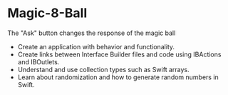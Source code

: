 # Magic-8-Ball

The "Ask" button changes the response of the magic ball

- Create an application with behavior and functionality.
- Create links between Interface Builder files and code using IBActions and IBOutlets.
- Understand and use collection types such as Swift arrays.
- Learn about randomization and how to generate random numbers in Swift.
